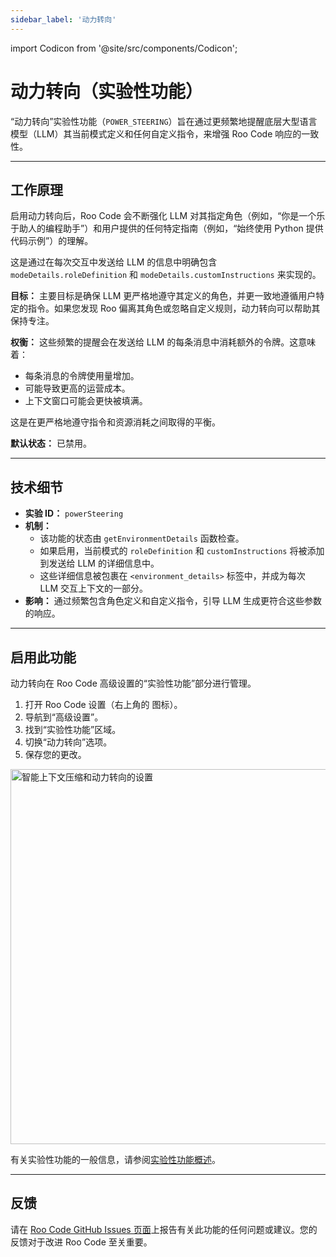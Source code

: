 ```yaml
---
sidebar_label: '动力转向'
---
```

import Codicon from '@site/src/components/Codicon';

# 动力转向（实验性功能）

“动力转向”实验性功能（`POWER_STEERING`）旨在通过更频繁地提醒底层大型语言模型（LLM）其当前模式定义和任何自定义指令，来增强 Roo Code 响应的一致性。

---

## 工作原理

启用动力转向后，Roo Code 会不断强化 LLM 对其指定角色（例如，“你是一个乐于助人的编程助手”）和用户提供的任何特定指南（例如，“始终使用 Python 提供代码示例”）的理解。

这是通过在每次交互中发送给 LLM 的信息中明确包含 `modeDetails.roleDefinition` 和 `modeDetails.customInstructions` 来实现的。

**目标：**
主要目标是确保 LLM 更严格地遵守其定义的角色，并更一致地遵循用户特定的指令。如果您发现 Roo 偏离其角色或忽略自定义规则，动力转向可以帮助其保持专注。

**权衡：**
这些频繁的提醒会在发送给 LLM 的每条消息中消耗额外的令牌。这意味着：
*   每条消息的令牌使用量增加。
*   可能导致更高的运营成本。
*   上下文窗口可能会更快被填满。

这是在更严格地遵守指令和资源消耗之间取得的平衡。

**默认状态：** 已禁用。

---

## 技术细节

*   **实验 ID：** `powerSteering`
*   **机制：**
    *   该功能的状态由 `getEnvironmentDetails` 函数检查。
    *   如果启用，当前模式的 `roleDefinition` 和 `customInstructions` 将被添加到发送给 LLM 的详细信息中。
    *   这些详细信息被包裹在 `<environment_details>` 标签中，并成为每次 LLM 交互上下文的一部分。
*   **影响：** 通过频繁包含角色定义和自定义指令，引导 LLM 生成更符合这些参数的响应。

---

## 启用此功能

动力转向在 Roo Code 高级设置的“实验性功能”部分进行管理。

1.  打开 Roo Code 设置（右上角的 <Codicon name="gear" /> 图标）。
2.  导航到“高级设置”。
3.  找到“实验性功能”区域。
4.  切换“动力转向”选项。
5.  保存您的更改。
<img src="/img/power-steering/power-steering.png" alt="智能上下文压缩和动力转向的设置" width="600" />

有关实验性功能的一般信息，请参阅[实验性功能概述](/features/experimental/experimental-features)。

---

## 反馈

请在 [Roo Code GitHub Issues 页面](https://github.com/RooCodeInc/Roo-Code/issues)上报告有关此功能的任何问题或建议。您的反馈对于改进 Roo Code 至关重要。